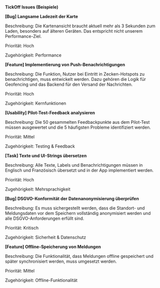 **TickOff Issues (Beispiele)**


**[Bug] Langsame Ladezeit der Karte**

Beschreibung: Die Kartenansicht braucht aktuell mehr als 3 Sekunden zum Laden, besonders auf älteren Geräten. Das entspricht nicht unserem Performance-Ziel.

Priorität: Hoch

Zugehörigkeit: Performance




**[Feature] Implementierung von Push-Benachrichtigungen**

Beschreibung: Die Funktion, Nutzer bei Eintritt in Zecken-Hotspots zu benachrichtigen, muss entwickelt werden. Dazu gehören die Logik für Geofencing und das Backend für den Versand der Nachrichten.

Priorität: Hoch

Zugehörigkeit: Kernfunktionen




**[Usability] Pilot-Test-Feedback analysieren**

Beschreibung: Die 50 gesammelten Feedbackpunkte aus dem Pilot-Test müssen ausgewertet und die 5 häufigsten Probleme identifiziert werden.

Priorität: Mittel

Zugehörigkeit: Testing & Feedback




**[Task] Texte und UI-Strings übersetzen**

Beschreibung: Alle Texte, Labels und Benachrichtigungen müssen in Englisch und Französisch übersetzt und in der App implementiert werden.

Priorität: Hoch

Zugehörigkeit: Mehrsprachigkeit




**[Bug] DSGVO-Konformität der Datenanonymisierung überprüfen**

Beschreibung: Es muss sichergestellt werden, dass die Standort- und Meldungsdaten vor dem Speichern vollständig anonymisiert werden und alle DSGVO-Anforderungen erfüllt sind.

Priorität: Kritisch

Zugehörigkeit: Sicherheit & Datenschutz




**[Feature] Offline-Speicherung von Meldungen**

Beschreibung: Die Funktionalität, dass Meldungen offline gespeichert und später synchronisiert werden, muss umgesetzt werden.

Priorität: Mittel

Zugehörigkeit: Offline-Funktionalität

